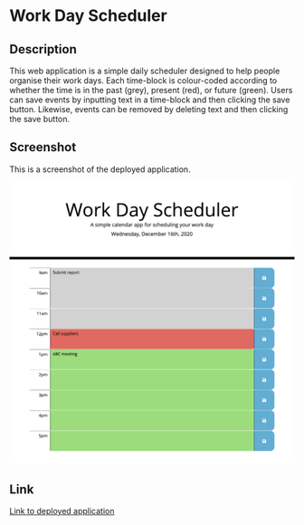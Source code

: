 # Work Day Scheduler

## Description 

This web application is a simple daily scheduler designed to help people organise their work days.   Each time-block is colour-coded according to whether the time is in the past (grey), present (red), or future (green). Users can save events by inputting text in a time-block and then clicking the save button. Likewise, events can be removed by deleting text and then clicking the save button.  

## Screenshot

This is a screenshot of the deployed application.

![Work day scheduler screenshot](assets/images/screenshot.png)


## Link

[Link to deployed application](https://jkaho.github.io/work-day-scheduler/)
